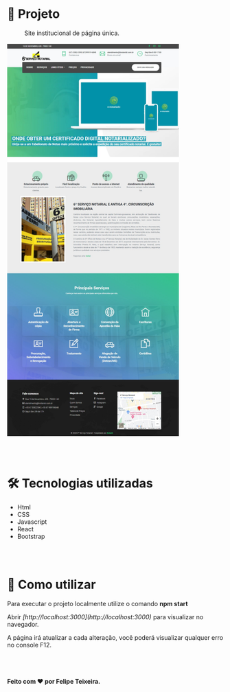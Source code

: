 <h1>🚀 Projeto</h1> 
<dd>Site institucional de página única.</dd>
<br>

<img src="preview.jpg" style="margin: 0 auto" width="400px" />

<br><br>

<h1>🛠️ Tecnologias utilizadas</h1> 
<ul>
    <li>Html</li>
    <li>CSS</li>
    <li>Javascript</li>
    <li>React</li>
    <li>Bootstrap</li>
</ul>

<br><br>

<h1>📃 Como utilizar</h1>
<p>Para executar o projeto localmente utilize o comando <strong>npm start</strong></p>
<p>Abrir <em>[http://localhost:3000](http://localhost:3000)</em> para visualizar no navegador.</p>
<p>A página irá atualizar a cada alteração, você poderá visualizar qualquer erro no console F12.</p>

<br><br>


<h4>Feito com ❤️ por <a url="https://www.linkedin.com/in/felipeteixeirams/" target="_blank">Felipe Teixeira</a>.</h4>